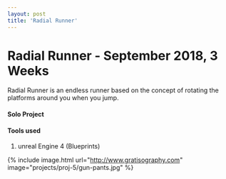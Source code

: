 ```yaml
---
layout: post
title: 'Radial Runner'
---
```

# Radial Runner - September 2018, 3 Weeks

Radial Runner is an endless runner based on the concept of rotating the platforms around you when you jump. 

#### Solo Project

#### Tools used
1. unreal Engine 4 (Blueprints)

{% include image.html url="http://www.gratisography.com" image="projects/proj-5/gun-pants.jpg" %}
